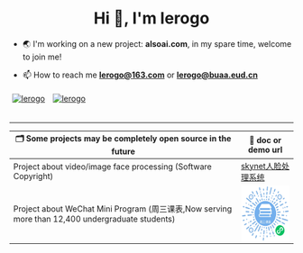 <h1 align="center">Hi 👋, I'm lerogo</h1>

- 🌏 I'm working on a new project: **alsoai.com**, in my spare time, welcome to join me!

- 📫 How to reach me **lerogo@163.com** or **lerogo@buaa.eud.cn**

<a href="https://github.com/lerogo">
<img align="center" src="https://github-readme-stats.vercel.app/api?username=lerogo&show_icons=true&locale=en" alt="lerogo" height="180" style="margin: 5px; margin-bottom: 20px;" /></a>
<a href="https://github.com/lerogo">
<img align="center" src="https://github-readme-stats.vercel.app/api/top-langs/?username=lerogo&layout=compact&langs_count=20&locale=en" alt="lerogo" height="180"  style="margin: 5px; margin-bottom: 20px;"/>
</a>

---

| 🗂 Some projects may be completely open source in the future  | 📎 doc or demo url  |
| ------------------------ | ---------------------------------- |
| Project about video/image face processing (Software Copyright)  | [skynet人脸处理系统](https://lab.lerogo.com/skynet/) |
| Project about WeChat Mini Program (周三课表,Now serving more than 12,400 undergraduate students) | <img align="center" height="100"  alt="乐学学导微信小程序" src="./docs/_media/wxxcx_zskb_logo.jpg"> |
